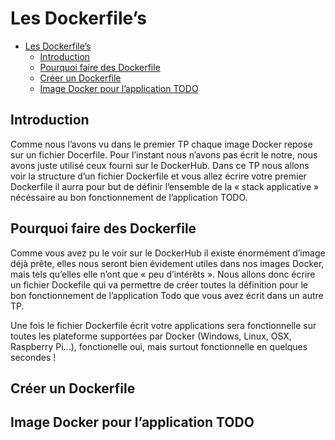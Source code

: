 # Les Dockerfile’s

<!-- TOC -->

- [Les Dockerfile’s](#les-dockerfiles)
    - [Introduction](#introduction)
    - [Pourquoi faire des Dockerfile](#pourquoi-faire-des-dockerfile)
    - [Créer un Dockerfile](#créer-un-dockerfile)
    - [Image Docker pour l’application TODO](#image-docker-pour-lapplication-todo)

<!-- /TOC -->

## Introduction

Comme nous l’avons vu dans le premier TP chaque image Docker repose sur un fichier Docerfile. Pour l’instant nous n’avons pas écrit le notre, nous avons juste utilisé ceux fourni sur le DockerHub. Dans ce TP nous allons voir la structure d’un fichier Dockerfile et vous allez écrire votre premier Dockerfile il aurra pour but de définir l’ensemble de la « stack applicative » nécéssaire au bon fonctionnement de l’application TODO.

## Pourquoi faire des Dockerfile

Comme vous avez pu le voir sur le DockerHub il existe énormément d’image déjà prête, elles nous seront bien évidement utiles dans nos images Docker, mais tels qu’elles elle n’ont que « peu d’intérêts ». Nous allons donc écrire un fichier Dockefile qui va permettre de créer toutes la définition pour le bon fonctionnement de l’application Todo que vous avez écrit dans un autre TP.

Une fois le fichier Dockerfile écrit votre applications sera fonctionnelle sur toutes les plateforme supportées par Docker (Windows, Linux, OSX, Raspberry Pi…), fonctionelle oui, mais surtout fonctionnelle en quelques secondes !

## Créer un Dockerfile

## Image Docker pour l’application TODO